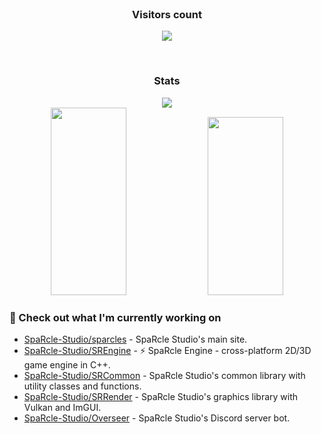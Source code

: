 <div align="center">
  <br>
    <h3 align="center">Visitors count</h3>
    <p align="center"><img align="center" src="https://count.getloli.com/get/@innerviewer?theme=asoul" /></p> 
  <br>
</div>

<div align="center">
  <h3 align="center">Stats</h3>
</div>

<div align="center">
  <img src="https://github-readme-streak-stats.herokuapp.com/?user=innerviewer&theme=black-ice&hide_border=true&stroke=0000&background=0D1117&ring=0080FF&fire=0080FF&currStreakLabel=0080FF" />
</div>

<div align="center">
  <img width="49%" height="300px" src="https://github-readme-stats-git-masterorgs-github-readme-stats-team.vercel.app/api?username=innerviewer&include_orgs=true&show_icons=true&count_private=true&hide_border=true&title_color=0080FF&icon_color=ffffff&text_color=c9d1d9&bg_color=0d1117" /> 
  <img width="49%" height="285px" src="https://github-readme-stats-one-bice.vercel.app/api/top-langs/?username=innerviewer&role=OWNER,ORGANIZATION_MEMBER,COLLABORATOR&show_icons=true&count_private=true&hide_border=true&title_color=0080FF&icon_color=ffffff&text_color=c9d1d9&bg_color=0d1117" />
</div>

### 👷 Check out what I'm currently working on

- [SpaRcle-Studio/sparcles](https://github.com/SpaRcle-Studio/sparcles) - SpaRcle Studio&#39;s main site.
- [SpaRcle-Studio/SREngine](https://github.com/SpaRcle-Studio/SREngine) - :zap: SpaRcle Engine - cross-platform 2D/3D game engine in C&#43;&#43;.
- [SpaRcle-Studio/SRCommon](https://github.com/SpaRcle-Studio/SRCommon) - SpaRcle Studio&#39;s common library with utility classes and functions.
- [SpaRcle-Studio/SRRender](https://github.com/SpaRcle-Studio/SRRender) - SpaRcle Studio&#39;s graphics library with Vulkan and ImGUI.
- [SpaRcle-Studio/Overseer](https://github.com/SpaRcle-Studio/Overseer) - SpaRcle Studio&#39;s Discord server bot.
